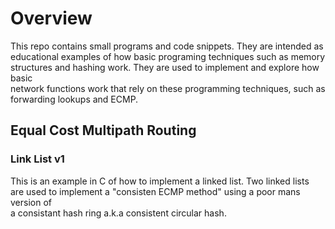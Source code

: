 # Overview

This repo contains small programs and code snippets. They are intended as  
educational examples of how basic programing techniques such as memory  
structures and hashing work. They are used to implement and explore how basic  
network functions work that rely on these programming techniques, such as  
forwarding lookups and ECMP.


## Equal Cost Multipath Routing

### Link List v1

This is an example in C of how to implement a linked list. Two linked lists  
are used to implement a "consisten ECMP method" using a poor mans version of  
a consistant hash ring a.k.a consistent circular hash.
